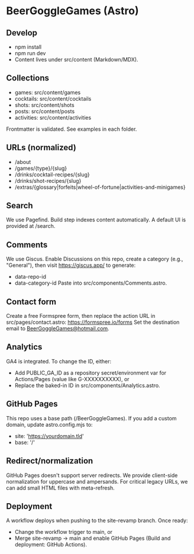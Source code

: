 # BeerGoggleGames (Astro)

## Develop
- npm install
- npm run dev
- Content lives under src/content (Markdown/MDX).

## Collections
- games: src/content/games
- cocktails: src/content/cocktails
- shots: src/content/shots
- posts: src/content/posts
- activities: src/content/activities

Frontmatter is validated. See examples in each folder.

## URLs (normalized)
- /about
- /games/{type}/{slug}
- /drinks/cocktail-recipes/{slug}
- /drinks/shot-recipes/{slug}
- /extras/{glossary|forfeits|wheel-of-fortune|activities-and-minigames}

## Search
We use Pagefind. Build step indexes content automatically. A default UI is provided at /search.

## Comments
We use Giscus. Enable Discussions on this repo, create a category (e.g., "General"), then visit https://giscus.app/ to generate:
- data-repo-id
- data-category-id
Paste into src/components/Comments.astro.

## Contact form
Create a free Formspree form, then replace the action URL in src/pages/contact.astro:
https://formspree.io/forms
Set the destination email to BeerGoggleGames@hotmail.com.

## Analytics
GA4 is integrated. To change the ID, either:
- Add PUBLIC_GA_ID as a repository secret/environment var for Actions/Pages (value like G-XXXXXXXXXX), or
- Replace the baked-in ID in src/components/Analytics.astro.

## GitHub Pages
This repo uses a base path (/BeerGoggleGames). If you add a custom domain, update astro.config.mjs to:
- site: 'https://yourdomain.tld'
- base: '/' 

## Redirect/normalization
GitHub Pages doesn't support server redirects. We provide client-side normalization for uppercase and ampersands. For critical legacy URLs, we can add small HTML files with meta-refresh.

## Deployment
A workflow deploys when pushing to the site-revamp branch. Once ready:
- Change the workflow trigger to main, or
- Merge site-revamp → main and enable GitHub Pages (Build and deployment: GitHub Actions).
